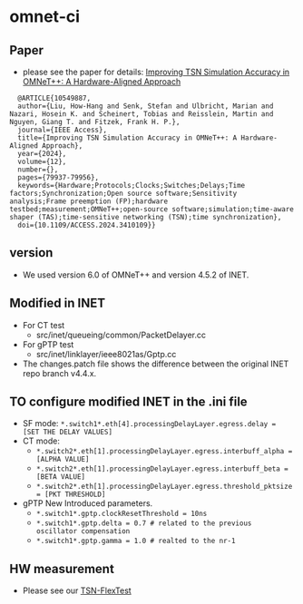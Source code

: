 # omnet-ci

## Paper 
- please see the paper for details: [Improving TSN Simulation Accuracy in OMNeT++: A Hardware-Aligned Approach](https://ieeexplore.ieee.org/abstract/document/10549887)
```
  @ARTICLE{10549887,
  author={Liu, How-Hang and Senk, Stefan and Ulbricht, Marian and Nazari, Hosein K. and Scheinert, Tobias and Reisslein, Martin and Nguyen, Giang T. and Fitzek, Frank H. P.},
  journal={IEEE Access}, 
  title={Improving TSN Simulation Accuracy in OMNeT++: A Hardware-Aligned Approach}, 
  year={2024},
  volume={12},
  number={},
  pages={79937-79956},
  keywords={Hardware;Protocols;Clocks;Switches;Delays;Time factors;Synchronization;Open source software;Sensitivity analysis;Frame preemption (FP);hardware testbed;measurement;OMNeT++;open-source software;simulation;time-aware shaper (TAS);time-sensitive networking (TSN);time synchronization},
  doi={10.1109/ACCESS.2024.3410109}}
```

## version
- We used version 6.0 of OMNeT++ and version 4.5.2 of INET. 

## Modified in INET
- For CT test
  - src/inet/queueing/common/PacketDelayer.cc
- For gPTP test
  - src/inet/linklayer/ieee8021as/Gptp.cc
- The changes.patch file shows the difference between the original INET repo branch v4.4.x.
## TO configure modified INET in the .ini file
- SF mode: ```*.switch1*.eth[4].processingDelayLayer.egress.delay = [SET THE DELAY VALUES]```
- CT mode:
  - ```*.switch2*.eth[1].processingDelayLayer.egress.interbuff_alpha = [ALPHA VALUE]```
  - ```*.switch2*.eth[1].processingDelayLayer.egress.interbuff_beta = [BETA VALUE]```
  - ```*.switch2*.eth[1].processingDelayLayer.egress.threshold_pktsize = [PKT THRESHOLD]```
- gPTP New Introduced parameters.
  - ```*.switch1*.gptp.clockResetThreshold = 10ns```
  - ```*.switch1*.gptp.delta = 0.7 # related to the previous oscillator compensation```
  - ```*.switch1*.gptp.gamma = 1.0 # realted to the nr-1```

## HW measurement
- Please see our [TSN-FlexTest](https://github.com/5GCampus/tsn-testbed)

